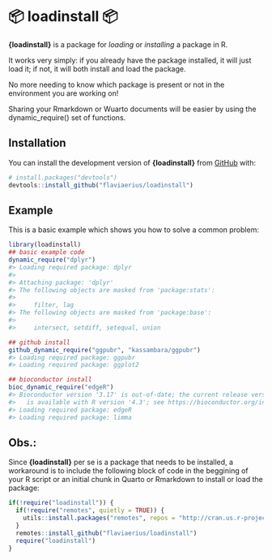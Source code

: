 
<!-- README.md is generated from README.Rmd. Please edit that file -->

# :package: loadinstall :package:

<!-- badges: start -->
<!-- badges: end -->

**{loadinstall}** is a package for *loading* or *installing* a package
in R.

It works very simply: if you already have the package installed, it will
just load it; if not, it will both install and load the package.

No more needing to know which package is present or not in the
environment you are working on!

Sharing your Rmarkdown or Wuarto documents will be easier by using the
dynamic_require() set of functions.

## Installation

You can install the development version of **{loadinstall}** from
[GitHub](https://github.com/flaviaerius/loadinstall) with:

``` r
# install.packages("devtools")
devtools::install_github("flaviaerius/loadinstall")
```

## Example

This is a basic example which shows you how to solve a common problem:

``` r
library(loadinstall)
## basic example code
dynamic_require("dplyr")
#> Loading required package: dplyr
#> 
#> Attaching package: 'dplyr'
#> The following objects are masked from 'package:stats':
#> 
#>     filter, lag
#> The following objects are masked from 'package:base':
#> 
#>     intersect, setdiff, setequal, union

## github install
github_dynamic_require("ggpubr", "kassambara/ggpubr")
#> Loading required package: ggpubr
#> Loading required package: ggplot2

## bioconductor install
bioc_dynamic_require("edgeR")
#> Bioconductor version '3.17' is out-of-date; the current release version '3.18'
#>   is available with R version '4.3'; see https://bioconductor.org/install
#> Loading required package: edgeR
#> Loading required package: limma
```

## Obs.:

Since **{loadinstall}** per se is a package that needs to be installed,
a workaround is to include the following block of code in the beggining
of your R script or an initial chunk in Quarto or Rmarkdown to install
or load the package:

``` r
if(!require("loadinstall")) {
  if(!require("remotes", quietly = TRUE)) {
    utils::install.packages("remotes", repos = "http://cran.us.r-project.org")
  }
  remotes::install_github("flaviaerius/loadinstall")
  require("loadinstall")
}
```
